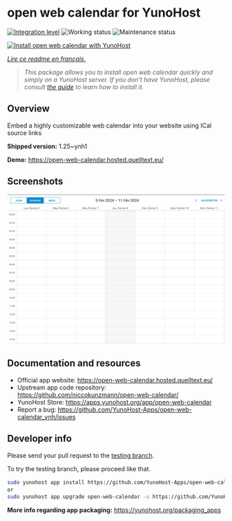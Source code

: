 <!--
N.B.: This README was automatically generated by https://github.com/YunoHost/apps/tree/master/tools/README-generator
It shall NOT be edited by hand.
-->

# open web calendar for YunoHost

[![Integration level](https://dash.yunohost.org/integration/open-web-calendar.svg)](https://dash.yunohost.org/appci/app/open-web-calendar) ![Working status](https://ci-apps.yunohost.org/ci/badges/open-web-calendar.status.svg) ![Maintenance status](https://ci-apps.yunohost.org/ci/badges/open-web-calendar.maintain.svg)

[![Install open web calendar with YunoHost](https://install-app.yunohost.org/install-with-yunohost.svg)](https://install-app.yunohost.org/?app=open-web-calendar)

*[Lire ce readme en français.](./README_fr.md)*

> *This package allows you to install open web calendar quickly and simply on a YunoHost server.
If you don't have YunoHost, please consult [the guide](https://yunohost.org/#/install) to learn how to install it.*

## Overview

Embed a highly customizable web calendar into your website using ICal source links 

**Shipped version:** 1.25~ynh1

**Demo:** https://open-web-calendar.hosted.quelltext.eu/

## Screenshots

![Screenshot of open web calendar](./doc/screenshots/screenshot.png)

## Documentation and resources

* Official app website: <https://open-web-calendar.hosted.quelltext.eu/>
* Upstream app code repository: <https://github.com/niccokunzmann/open-web-calendar/>
* YunoHost Store: <https://apps.yunohost.org/app/open-web-calendar>
* Report a bug: <https://github.com/YunoHost-Apps/open-web-calendar_ynh/issues>

## Developer info

Please send your pull request to the [testing branch](https://github.com/YunoHost-Apps/open-web-calendar_ynh/tree/testing).

To try the testing branch, please proceed like that.

``` bash
sudo yunohost app install https://github.com/YunoHost-Apps/open-web-calendar_ynh/tree/testing --debug
or
sudo yunohost app upgrade open-web-calendar -u https://github.com/YunoHost-Apps/open-web-calendar_ynh/tree/testing --debug
```

**More info regarding app packaging:** <https://yunohost.org/packaging_apps>
